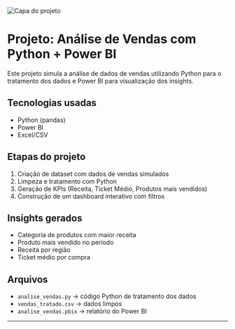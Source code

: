 ![Capa do projeto](viana%20maybelle%20powerbi.pbix)
# Projeto: Análise de Vendas com Python + Power BI

Este projeto simula a análise de dados de vendas utilizando Python para o tratamento dos dados e Power BI para visualização dos insights.

## Tecnologias usadas
- Python (pandas)
- Power BI
- Excel/CSV

## Etapas do projeto

1. Criação de dataset com dados de vendas simulados
2. Limpeza e tratamento com Python
3. Geração de KPIs (Receita, Ticket Médio, Produtos mais vendidos)
4. Construção de um dashboard interativo com filtros

## Insights gerados

- Categoria de produtos com maior receita
- Produto mais vendido no período
- Receita por região
- Ticket médio por compra

## Arquivos
- `analise_vendas.py` → código Python de tratamento dos dados
- `vendas_tratado.csv` → dados limpos
- `analise_vendas.pbix` → relatório do Power BI

---
